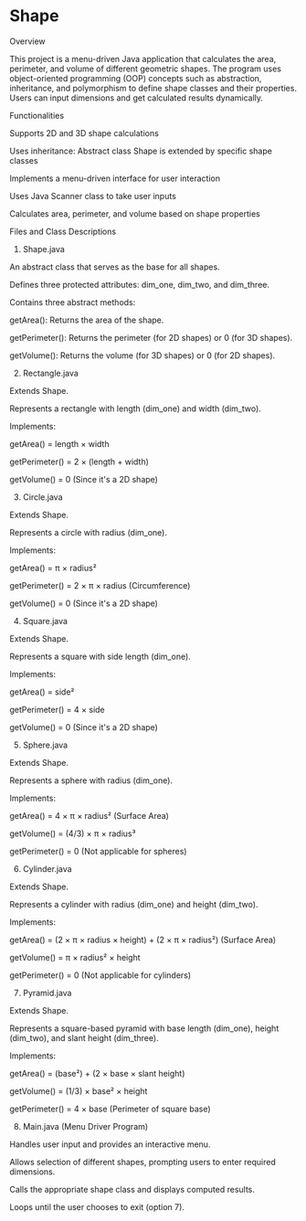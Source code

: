 # Shape
Overview

This project is a menu-driven Java application that calculates the area, perimeter, and volume of different geometric shapes. The program uses object-oriented programming (OOP) concepts such as abstraction, inheritance, and polymorphism to define shape classes and their properties. Users can input dimensions and get calculated results dynamically.

Functionalities

Supports 2D and 3D shape calculations

Uses inheritance: Abstract class Shape is extended by specific shape classes

Implements a menu-driven interface for user interaction

Uses Java Scanner class to take user inputs

Calculates area, perimeter, and volume based on shape properties

Files and Class Descriptions

1. Shape.java

An abstract class that serves as the base for all shapes.

Defines three protected attributes: dim_one, dim_two, and dim_three.

Contains three abstract methods:

getArea(): Returns the area of the shape.

getPerimeter(): Returns the perimeter (for 2D shapes) or 0 (for 3D shapes).

getVolume(): Returns the volume (for 3D shapes) or 0 (for 2D shapes).

2. Rectangle.java

Extends Shape.

Represents a rectangle with length (dim_one) and width (dim_two).

Implements:

getArea() = length × width

getPerimeter() = 2 × (length + width)

getVolume() = 0 (Since it's a 2D shape)

3. Circle.java

Extends Shape.

Represents a circle with radius (dim_one).

Implements:

getArea() = π × radius²

getPerimeter() = 2 × π × radius (Circumference)

getVolume() = 0 (Since it's a 2D shape)

4. Square.java

Extends Shape.

Represents a square with side length (dim_one).

Implements:

getArea() = side²

getPerimeter() = 4 × side

getVolume() = 0 (Since it's a 2D shape)

5. Sphere.java

Extends Shape.

Represents a sphere with radius (dim_one).

Implements:

getArea() = 4 × π × radius² (Surface Area)

getVolume() = (4/3) × π × radius³

getPerimeter() = 0 (Not applicable for spheres)

6. Cylinder.java

Extends Shape.

Represents a cylinder with radius (dim_one) and height (dim_two).

Implements:

getArea() = (2 × π × radius × height) + (2 × π × radius²) (Surface Area)

getVolume() = π × radius² × height

getPerimeter() = 0 (Not applicable for cylinders)

7. Pyramid.java

Extends Shape.

Represents a square-based pyramid with base length (dim_one), height (dim_two), and slant height (dim_three).

Implements:

getArea() = (base²) + (2 × base × slant height)

getVolume() = (1/3) × base² × height

getPerimeter() = 4 × base (Perimeter of square base)

8. Main.java (Menu Driver Program)

Handles user input and provides an interactive menu.

Allows selection of different shapes, prompting users to enter required dimensions.

Calls the appropriate shape class and displays computed results.

Loops until the user chooses to exit (option 7).
